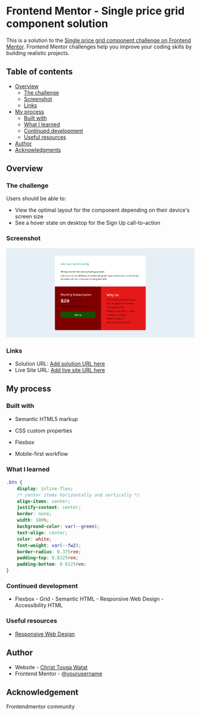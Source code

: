 # Frontend Mentor - Single price grid component solution

This is a solution to the [Single price grid component challenge on Frontend Mentor](https://www.frontendmentor.io/challenges/single-price-grid-component-5ce41129d0ff452fec5abbbc). Frontend Mentor challenges help you improve your coding skills by building realistic projects. 

## Table of contents

- [Overview](#overview)
  - [The challenge](#the-challenge)
  - [Screenshot](#screenshot)
  - [Links](#links)
- [My process](#my-process)
  - [Built with](#built-with)
  - [What I learned](#what-i-learned)
  - [Continued development](#continued-development)
  - [Useful resources](#useful-resources)
- [Author](#author)
- [Acknowledgments](#acknowledgments)


## Overview

### The challenge

Users should be able to:

- View the optimal layout for the component depending on their device's screen size
- See a hover state on desktop for the Sign Up call-to-action

### Screenshot

![](./screenshot.jpg)


### Links

- Solution URL: [Add solution URL here](https://github.com/Christ-Kevin/single-price-component.git)
- Live Site URL: [Add live site URL here](https://christ-kevin.github.io/single-price-component/)

## My process

### Built with

- Semantic HTML5 markup
- CSS custom properties
- Flexbox

- Mobile-first workflow


### What I learned

```css
.btn {
    display: inline-flex;
    /* center items horizontally and vertically */
    align-items: center;
    justify-content: center;
    border: none;
    width: 100%;
    background-color: var(--green);
    text-align: center;
    color: white;
    font-weight: var(--fw2);
    border-radius: 0.375rem;
    padding-top: 0.8125rem;
    padding-bottom: 0.8125rem;
}
```


### Continued development

- Flexbox - Grid - Semantic HTML - Responsive Web Design -Accessibility HTML

### Useful resources

- [Responsive Web Design](https://web.dev/learn/design/icons/)

## Author

- Website - [Christ Touga Watat](https://www.your-site.com)
- Frontend Mentor - [@yourusername](https://www.frontendmentor.io/profile/yourusername)

## Acknowledgement 

Frontendmentor community